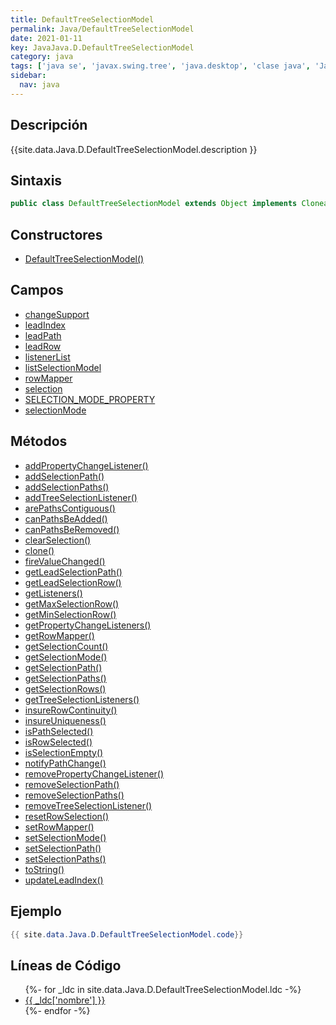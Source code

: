 ```yaml
---
title: DefaultTreeSelectionModel
permalink: Java/DefaultTreeSelectionModel
date: 2021-01-11
key: JavaJava.D.DefaultTreeSelectionModel
category: java
tags: ['java se', 'javax.swing.tree', 'java.desktop', 'clase java', 'Java 1.0']
sidebar: 
  nav: java
---
```


## Descripción
{{site.data.Java.D.DefaultTreeSelectionModel.description }}

## Sintaxis
~~~java
public class DefaultTreeSelectionModel extends Object implements Cloneable, Serializable, TreeSelectionModel
~~~

## Constructores
* [DefaultTreeSelectionModel()](/Java/DefaultTreeSelectionModel/DefaultTreeSelectionModel/)

## Campos
* [changeSupport](/Java/DefaultTreeSelectionModel/changeSupport)
* [leadIndex](/Java/DefaultTreeSelectionModel/leadIndex)
* [leadPath](/Java/DefaultTreeSelectionModel/leadPath)
* [leadRow](/Java/DefaultTreeSelectionModel/leadRow)
* [listenerList](/Java/DefaultTreeSelectionModel/listenerList)
* [listSelectionModel](/Java/DefaultTreeSelectionModel/listSelectionModel)
* [rowMapper](/Java/DefaultTreeSelectionModel/rowMapper)
* [selection](/Java/DefaultTreeSelectionModel/selection)
* [SELECTION_MODE_PROPERTY](/Java/DefaultTreeSelectionModel/SELECTION_MODE_PROPERTY)
* [selectionMode](/Java/DefaultTreeSelectionModel/selectionMode)

## Métodos
* [addPropertyChangeListener()](/Java/DefaultTreeSelectionModel/addPropertyChangeListener)
* [addSelectionPath()](/Java/DefaultTreeSelectionModel/addSelectionPath)
* [addSelectionPaths()](/Java/DefaultTreeSelectionModel/addSelectionPaths)
* [addTreeSelectionListener()](/Java/DefaultTreeSelectionModel/addTreeSelectionListener)
* [arePathsContiguous()](/Java/DefaultTreeSelectionModel/arePathsContiguous)
* [canPathsBeAdded()](/Java/DefaultTreeSelectionModel/canPathsBeAdded)
* [canPathsBeRemoved()](/Java/DefaultTreeSelectionModel/canPathsBeRemoved)
* [clearSelection()](/Java/DefaultTreeSelectionModel/clearSelection)
* [clone()](/Java/DefaultTreeSelectionModel/clone)
* [fireValueChanged()](/Java/DefaultTreeSelectionModel/fireValueChanged)
* [getLeadSelectionPath()](/Java/DefaultTreeSelectionModel/getLeadSelectionPath)
* [getLeadSelectionRow()](/Java/DefaultTreeSelectionModel/getLeadSelectionRow)
* [getListeners()](/Java/DefaultTreeSelectionModel/getListeners)
* [getMaxSelectionRow()](/Java/DefaultTreeSelectionModel/getMaxSelectionRow)
* [getMinSelectionRow()](/Java/DefaultTreeSelectionModel/getMinSelectionRow)
* [getPropertyChangeListeners()](/Java/DefaultTreeSelectionModel/getPropertyChangeListeners)
* [getRowMapper()](/Java/DefaultTreeSelectionModel/getRowMapper)
* [getSelectionCount()](/Java/DefaultTreeSelectionModel/getSelectionCount)
* [getSelectionMode()](/Java/DefaultTreeSelectionModel/getSelectionMode)
* [getSelectionPath()](/Java/DefaultTreeSelectionModel/getSelectionPath)
* [getSelectionPaths()](/Java/DefaultTreeSelectionModel/getSelectionPaths)
* [getSelectionRows()](/Java/DefaultTreeSelectionModel/getSelectionRows)
* [getTreeSelectionListeners()](/Java/DefaultTreeSelectionModel/getTreeSelectionListeners)
* [insureRowContinuity()](/Java/DefaultTreeSelectionModel/insureRowContinuity)
* [insureUniqueness()](/Java/DefaultTreeSelectionModel/insureUniqueness)
* [isPathSelected()](/Java/DefaultTreeSelectionModel/isPathSelected)
* [isRowSelected()](/Java/DefaultTreeSelectionModel/isRowSelected)
* [isSelectionEmpty()](/Java/DefaultTreeSelectionModel/isSelectionEmpty)
* [notifyPathChange()](/Java/DefaultTreeSelectionModel/notifyPathChange)
* [removePropertyChangeListener()](/Java/DefaultTreeSelectionModel/removePropertyChangeListener)
* [removeSelectionPath()](/Java/DefaultTreeSelectionModel/removeSelectionPath)
* [removeSelectionPaths()](/Java/DefaultTreeSelectionModel/removeSelectionPaths)
* [removeTreeSelectionListener()](/Java/DefaultTreeSelectionModel/removeTreeSelectionListener)
* [resetRowSelection()](/Java/DefaultTreeSelectionModel/resetRowSelection)
* [setRowMapper()](/Java/DefaultTreeSelectionModel/setRowMapper)
* [setSelectionMode()](/Java/DefaultTreeSelectionModel/setSelectionMode)
* [setSelectionPath()](/Java/DefaultTreeSelectionModel/setSelectionPath)
* [setSelectionPaths()](/Java/DefaultTreeSelectionModel/setSelectionPaths)
* [toString()](/Java/DefaultTreeSelectionModel/toString)
* [updateLeadIndex()](/Java/DefaultTreeSelectionModel/updateLeadIndex)

## Ejemplo
~~~java
{{ site.data.Java.D.DefaultTreeSelectionModel.code}}
~~~

## Líneas de Código
<ul>
{%- for _ldc in site.data.Java.D.DefaultTreeSelectionModel.ldc -%}
   <li>
       <a href="{{_ldc['url'] }}">{{ _ldc['nombre'] }}</a>
   </li>
{%- endfor -%}
</ul>
